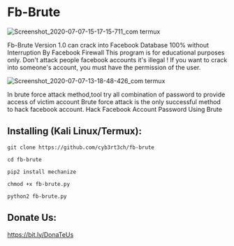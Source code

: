 <h1> Fb-Brute</h1>
 
 ![Screenshot_2020-07-07-15-17-15-711_com termux](https://user-images.githubusercontent.com/60990704/86763557-09fc9700-c065-11ea-9947-24c0f52b7b08.jpg)


 
Fb-Brute Version 1.0 can crack into Facebook Database 100% without Interruption By Facebook Firewall
This program is for educational purposes only.
Don't attack people facebook accounts it's illegal !
If you want to crack into someone's account, you must have the permission of the user.

![Screenshot_2020-07-07-13-18-48-426_com termux](https://user-images.githubusercontent.com/60990704/86740886-99e61500-c054-11ea-80bb-84b82d216eae.jpg)


In brute force attack method,tool try all combination of password to provide access of victim account Brute force attack is the only successful method to hack facebook account. Hack Facebook Account Password Using Brute

## Installing (Kali Linux/Termux):

```
git clone https://github.com/cyb3rt3ch/fb-brute
```
```
cd fb-brute
```
```
pip2 install mechanize
```
```
chmod +x fb-brute.py
```
```
python2 fb-brute.py

```
## Donate Us:
   https://bit.ly/DonaTeUs
